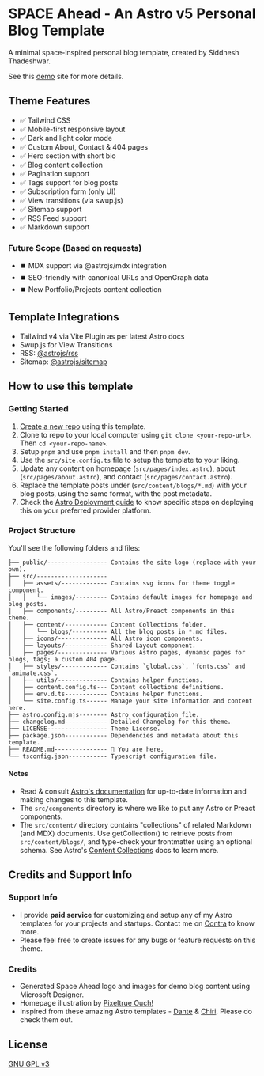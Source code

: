 # SPACE Ahead - An Astro v5 Personal Blog Template

A minimal space-inspired personal blog template, created by Siddhesh Thadeshwar.

See this [demo](https://djsiddz.github.io/space-ahead) site for more details.

## Theme Features

- ✅ Tailwind CSS
- ✅ Mobile-first responsive layout
- ✅ Dark and light color mode
- ✅ Custom About, Contact & 404 pages
- ✅ Hero section with short bio
- ✅ Blog content collection
- ✅ Pagination support
- ✅ Tags support for blog posts
- ✅ Subscription form (only UI)
- ✅ View transitions (via swup.js)
- ✅ Sitemap support
- ✅ RSS Feed support
- ✅ Markdown support

### Future Scope (Based on requests)

- ⏹️ MDX support via @astrojs/mdx integration
- ⏹️ SEO-friendly with canonical URLs and OpenGraph data
- ⏹️ New Portfolio/Projects content collection

## Template Integrations

- Tailwind v4 via Vite Plugin as per latest Astro docs
- Swup.js for View Transitions
- RSS: [@astrojs/rss](https://docs.astro.build/en/guides/rss/)
- Sitemap: [@astrojs/sitemap](https://docs.astro.build/en/guides/integrations-guide/sitemap/)

## How to use this template

### Getting Started

1. [Create a new repo](https://github.com/new?template_name=space-ahead&template_owner=djsiddz) using this template.
2. Clone to repo to your local computer using `git clone <your-repo-url>`. Then `cd <your-repo-name>`.
3. Setup `pnpm` and use `pnpm install` and then `pnpm dev`.
4. Use the `src/site.config.ts` file to setup the template to your liking.
5. Update any content on homepage (`src/pages/index.astro`), about (`src/pages/about.astro`), and contact (`src/pages/contact.astro`).
6. Replace the template posts under (`src/content/blogs/*.md`) with your blog posts, using the same format, with the post metadata.
7. Check the [Astro Deployment guide](https://docs.astro.build/en/guides/deploy/) to know specific steps on deploying this on your preferred provider platform.

### Project Structure

You'll see the following folders and files:

```text
├── public/----------------- Contains the site logo (replace with your own).
├── src/--------------------
│   ├── assets/------------- Contains svg icons for theme toggle component.
│   │   └── images/--------- Contains default images for homepage and blog posts.
│   ├── components/--------- All Astro/Preact components in this theme.
│   ├── content/------------ Content Collections folder.
│   │   └── blogs/---------- All the blog posts in *.md files.
│   ├── icons/-------------- All Astro icon components.
│   ├── layouts/------------ Shared Layout component.
│   ├── pages/-------------- Various Astro pages, dynamic pages for blogs, tags; a custom 404 page.
│   ├── styles/------------- Contains `global.css`, `fonts.css` and `animate.css`.
│   ├── utils/-------------- Contains helper functions.
│   ├── content.config.ts--- Content collections definitions.
│   ├── env.d.ts------------ Contains helper functions.
│   └── site.config.ts------ Manage your site information and content here.
├── astro.config.mjs-------- Astro configuration file.
├── changelog.md------------ Detailed Changelog for this theme.
├── LICENSE----------------- Theme License.
├── package.json------------ Dependencies and metadata about this template.
├── README.md--------------- 📍 You are here.
└── tsconfig.json----------- Typescript configuration file.
```

#### Notes

- Read & consult [Astro's documentation](https://docs.astro.build/) for up-to-date information and making changes to this template.
- The `src/components` directory is where we like to put any Astro or Preact components.
- The `src/content/` directory contains "collections" of related Markdown (and MDX) documents. Use getCollection() to retrieve posts from `src/content/blogs/`, and type-check your frontmatter using an optional schema. See Astro's [Content Collections](https://docs.astro.build/en/guides/content-collections/) docs to learn more.

## Credits and Support Info

### Support Info

- I provide **paid service** for customizing and setup any of my Astro templates for your projects and startups. Contact me on [Contra](https://contra.com/siddhesht) to know more.
- Please feel free to create issues for any bugs or feature requests on this theme.

### Credits

- Generated Space Ahead logo and images for demo blog content using Microsoft Designer.
- Homepage illustration by <a href="https://icons8.com/illustrations/author/ARh4OKrFtdfC">Pixeltrue Ouch!</a>
- Inspired from these amazing Astro templates - [Dante](https://github.com/JustGoodUI/dante-astro-theme) & [Chiri](https://github.com/the3ash/astro-chiri). Please do check them out.

## License

[GNU GPL v3](/LICENSE)
